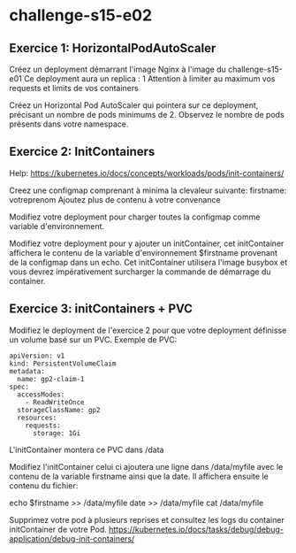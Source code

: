# challenge-s15-e02


## Exercice 1: HorizontalPodAutoScaler

Créez un deployment démarrant l'image Nginx à l'image du challenge-s15-e01
Ce deployment aura un replica : 1
Attention à limiter au maximum vos requests et limits de vos containers


Créez un Horizontal Pod AutoScaler qui pointera sur ce deployment, précisant un nombre de pods minimums de 2.
Observez le nombre de pods présents dans votre namespace.


## Exercice 2: InitContainers
Help: https://kubernetes.io/docs/concepts/workloads/pods/init-containers/

Creez une configmap comprenant à minima la clevaleur suivante:
firstname: votreprenom
Ajoutez plus de contenu à votre convenance

Modifiez votre deployment pour charger toutes la configmap comme variable d'environnement.

Modifiez votre deployment pour y ajouter un initContainer, cet initContainer affichera le contenu de la 
variable d'environnement $firstname provenant de la configmap dans un echo.
Cet initContainer utilisera l'image busybox et vous devrez impérativement surcharger la commande de démarrage du container.


## Exercice 3: initContainers + PVC

Modifiez le deployment de l'exercice 2 pour que votre deployment définisse un volume basé sur un PVC.
Exemple de PVC:

```
apiVersion: v1
kind: PersistentVolumeClaim
metadata:
  name: gp2-claim-1
spec:
  accessModes:
    - ReadWriteOnce
  storageClassName: gp2
  resources:
    requests:
      storage: 1Gi

```

L'initContainer montera ce PVC dans /data

Modifiez l'initContainer celui ci ajoutera une ligne dans /data/myfile avec le contenu de la variable firstname ainsi que la date.
Il affichera ensuite le contenu du fichier:

echo $firstname >> /data/myfile
date >> /data/myfile
cat /data/myfile

Supprimez votre pod à plusieurs reprises et consultez les logs du container initContainer de votre Pod.
https://kubernetes.io/docs/tasks/debug/debug-application/debug-init-containers/


